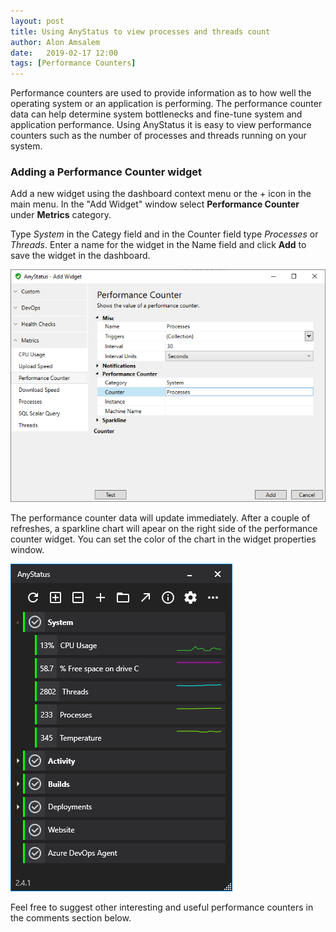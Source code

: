 ```yaml
---
layout: post
title: Using AnyStatus to view processes and threads count
author: Alon Amsalem
date:   2019-02-17 12:00
tags: [Performance Counters]
---
```


Performance counters are used to provide information as to how well the operating system or an application is performing. The performance counter data can help determine system bottlenecks and fine-tune system and application performance. Using AnyStatus it is easy to view performance counters such as the number of processes and threads running on your system.

### Adding a Performance Counter widget

Add a new widget using the dashboard context menu or the + icon in the main menu. In the "Add Widget" window select **Performance Counter** under **Metrics** category.

Type *System* in the Categy field and in the Counter field type *Processes* or *Threads*.
Enter a name for the widget in the Name field and click **Add** to save the widget in the dashboard.

![AnyStatus Desktop 2.4.1](/assets/posts/2019-02-17-view-processes-and-threads/add-performance-counter-widget.png)

The performance counter data will update immediately. After a couple of refreshes, a sparkline chart will apear on the right side of the performance counter widget.
You can set the color of the chart in the widget properties window.

![AnyStatus Desktop 2.4.1](/assets/images/screenshots/anystatus_desktop_2.4.1.png)

Feel free to suggest other interesting and useful performance counters in the comments section below.